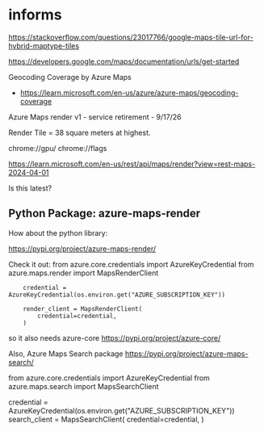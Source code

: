 # informs


https://stackoverflow.com/questions/23017766/google-maps-tile-url-for-hybrid-maptype-tiles

https://developers.google.com/maps/documentation/urls/get-started

Geocoding Coverage by Azure Maps
* https://learn.microsoft.com/en-us/azure/azure-maps/geocoding-coverage

Azure Maps render v1 - service retirement - 9/17/26

Render Tile = 38 square meters at highest.

chrome://gpu/
chrome://flags


https://learn.microsoft.com/en-us/rest/api/maps/render?view=rest-maps-2024-04-01

Is this latest?
     <link rel="stylesheet" href="https://atlas.microsoft.com/sdk/javascript/mapcontrol/3/atlas.min.css" type="text/css" />
     <script src="https://atlas.microsoft.com/sdk/javascript/mapcontrol/3/atlas.min.js"></script>

## Python Package: azure-maps-render

How about the python library:

https://pypi.org/project/azure-maps-render/

Check it out:
        from azure.core.credentials import AzureKeyCredential
        from azure.maps.render import MapsRenderClient

        credential = AzureKeyCredential(os.environ.get("AZURE_SUBSCRIPTION_KEY"))

        render_client = MapsRenderClient(
            credential=credential,
        )

so it also needs azure-core
https://pypi.org/project/azure-core/

Also, Azure Maps Search package
https://pypi.org/project/azure-maps-search/


from azure.core.credentials import AzureKeyCredential
from azure.maps.search import MapsSearchClient

credential = AzureKeyCredential(os.environ.get("AZURE_SUBSCRIPTION_KEY"))
search_client = MapsSearchClient(
        credential=credential,
)

